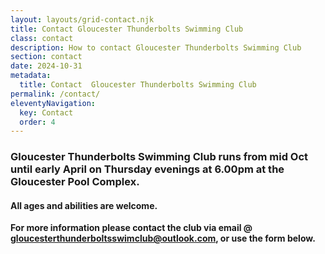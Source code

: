 ```yaml
---
layout: layouts/grid-contact.njk
title: Contact Gloucester Thunderbolts Swimming Club
class: contact
description: How to contact Gloucester Thunderbolts Swimming Club
section: contact
date: 2024-10-31
metadata:
  title: Contact  Gloucester Thunderbolts Swimming Club
permalink: /contact/
eleventyNavigation:
  key: Contact
  order: 4
---
```


<h3>Gloucester Thunderbolts Swimming Club runs from mid Oct until early April on Thursday evenings at 6.00pm at the Gloucester Pool Complex.</h3>

<h4>All ages and abilities are welcome.</h4>




<p><strong>For more information please contact the club via email @ <a href="mailto:gloucesterthunderboltsswimclub@outlook.com">gloucesterthunderboltsswimclub@outlook.com</a>, or use the form below.</strong></p>